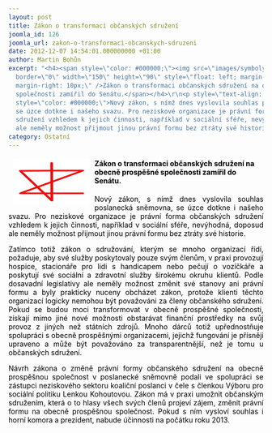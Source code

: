```yaml
---
layout: post
title: Zákon o transformaci občanských sdružení
joomla_id: 126
joomla_url: zakon-o-transformaci-obcanskych-sdruzeni
date: 2012-12-07 14:54:01.000000000 +01:00
author: Martin Bohůn
excerpt: "<h4><span style=\"color: #000000;\"><img src=\"images/symboly/cary.jpg\"
  border=\"0\" width=\"150\" height=\"90\" style=\"float: left; margin-left: 10px;
  margin-right: 10px;\" />Zákon o transformaci občanských sdružení na obecně prospěšné
  společnosti zamířil do Senátu.</span></h4>\r\n<p style=\"text-align: justify;\"><span
  style=\"color: #000000;\">Nový zákon, s nímž dnes vyslovila souhlas poslanecká sněmovna,
  se úzce dotkne i našeho svazu. Pro neziskové organizace je právní forma občanských
  sdružení vzhledem k jejich činnosti, například v sociální sféře, nevýhodná, doposud
  ale neměly možnost přijmout jinou právní formu bez ztráty své historie.</span></p>"
category: Ostatní
---
```

<h4><span style="color: #000000;"><img src="images/symboly/cary.jpg" border="0" width="150" height="90" style="float: left; margin-left: 10px; margin-right: 10px;" />Zákon o transformaci občanských sdružení na obecně prospěšné společnosti zamířil do Senátu.</span></h4>

<p style="text-align: justify;"><span style="color: #000000;">Nový zákon, s nímž dnes vyslovila souhlas poslanecká sněmovna, se úzce dotkne i našeho svazu. Pro neziskové organizace je právní forma občanských sdružení vzhledem k jejich činnosti, například v sociální sféře, nevýhodná, doposud ale neměly možnost přijmout jinou právní formu bez ztráty své historie.</span></p>



<p style="text-align: justify;"><span style="color: #000000;">Zatímco totiž zákon o sdružování, kterým se mnoho organizací řídí, požaduje, aby své služby poskytovaly pouze svým členům, v praxi provozují hospice, stacionáře pro lidi s handicapem nebo pečují o vozíčkáře a poskytují své sociální a zdravotní služby širokému okruhu klientů. Podle dosavadní legislativy ale neměly možnost změnit své stanovy ani právní formu a byly prakticky nuceny obcházet zákon, protože klienti těchto organizací logicky nemohou být považováni za členy občanského sdružení. Pokud se budou moci transformovat v obecně prospěšné společnosti, získají mimo jiné nové možnosti obstarávat finanční prostředky na svůj provoz z jiných než státních zdrojů. Mnoho dárců totiž upřednostňuje spolupráci s obecně prospěšnými organizacemi, jejichž fungování je přísněji upraveno a může být považováno za transparentnější, než je tomu u občanských sdružení.</span></p>

<p style="text-align: justify;"><span style="color: #000000;">Návrh zákona o změně právní formy občanského sdružení na obecně prospěšnou společnost v poslanecké sněmovně podali ve spolupráci se zástupci neziskového sektoru koaliční poslanci v čele s členkou Výboru pro sociální politiku Lenkou Kohoutovou. Zákon má v praxi umožnit občanským sdružením, která o to hlasy všech svých členů projeví zájem, změnit právní formu na obecně prospěšnou společnost. Pokud s ním vysloví souhlas i horní komora a prezident, nabude účinnosti na počátku roku 2013.</span></p>
